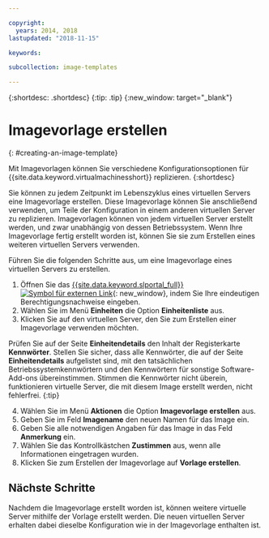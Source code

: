 ```yaml
---

copyright:
  years: 2014, 2018
lastupdated: "2018-11-15"

keywords:

subcollection: image-templates

---
```


{:shortdesc: .shortdesc}
{:tip: .tip}
{:new_window: target="_blank"}


# Imagevorlage erstellen
{: #creating-an-image-template}

Mit Imagevorlagen können Sie verschiedene Konfigurationsoptionen für {{site.data.keyword.virtualmachinesshort}} replizieren.
{:shortdesc}

Sie können zu jedem Zeitpunkt im Lebenszyklus eines virtuellen Servers eine Imagevorlage erstellen. Diese Imagevorlage können Sie anschließend verwenden, um Teile der Konfiguration in einem anderen virtuellen Server zu replizieren. Imagevorlagen können von jedem virtuellen Server erstellt werden, und zwar unabhängig von dessen Betriebssystem. Wenn Ihre Imagevorlage fertig erstellt worden ist, können Sie sie zum Erstellen eines weiteren virtuellen Servers verwenden.

Führen Sie die folgenden Schritte aus, um eine Imagevorlage eines virtuellen Servers zu erstellen.

1. Öffnen Sie das [{{site.data.keyword.slportal_full}} ![Symbol für externen Link](../../icons/launch-glyph.svg "Symbol für externen Link")](https://control.softlayer.com/){: new_window}, indem Sie Ihre eindeutigen Berechtigungsnachweise eingeben.
2. Wählen Sie im Menü **Einheiten** die Option **Einheitenliste** aus.
3. Klicken Sie auf den virtuellen Server, den Sie zum Erstellen einer Imagevorlage verwenden möchten.

  Prüfen Sie auf der Seite **Einheitendetails** den Inhalt der Registerkarte **Kennwörter**. Stellen Sie sicher, dass alle Kennwörter, die auf der Seite **Einheitendetails** aufgelistet sind, mit den tatsächlichen Betriebssystemkennwörtern und den Kennwörtern für sonstige Software-Add-ons übereinstimmen. Stimmen die Kennwörter nicht überein, funktionieren virtuelle Server, die mit diesem Image erstellt werden, nicht fehlerfrei.
  {:tip}

4. Wählen Sie im Menü **Aktionen** die Option **Imagevorlage erstellen** aus.
5. Geben Sie im Feld **Imagename** den neuen Namen für das Image ein.
6. Geben Sie alle notwendigen Angaben für das Image in das Feld **Anmerkung** ein.
7. Wählen Sie das Kontrollkästchen **Zustimmen** aus, wenn alle Informationen eingetragen wurden.
8. Klicken Sie zum Erstellen der Imagevorlage auf **Vorlage erstellen**.

## Nächste Schritte

Nachdem die Imagevorlage erstellt worden ist, können weitere virtuelle Server mithilfe der Vorlage erstellt werden. Die neuen virtuellen Server erhalten dabei dieselbe Konfiguration wie in der Imagevorlage enthalten ist.
